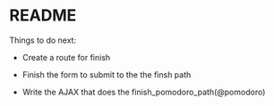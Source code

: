 # README

Things to do next: 

- Create a route for finish

- Finish the form to submit to the the finsh path

- Write the AJAX that does the finish_pomodoro_path(@pomodoro)
